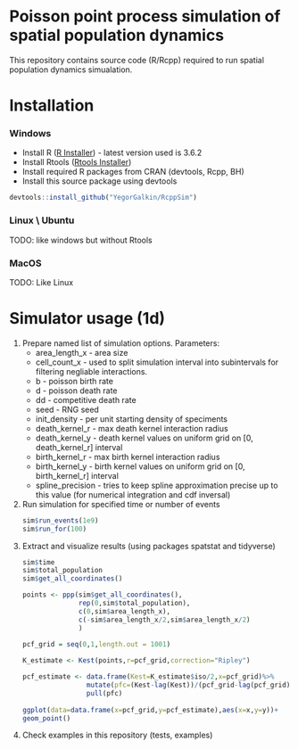 # Poisson point process simulation of spatial population dynamics

This repository contains source code (R/Rcpp) required to run spatial population dynamics simualation.

# Installation
### Windows
  - Install R ([R Installer](https://cran.r-project.org/bin/windows/base/)) - latest version used is 3.6.2
  - Install Rtools ([Rtools Installer](https://cran.r-project.org/bin/windows/Rtools/))
  - Install required R packages from CRAN (devtools, Rcpp, BH)
  - Install this source package using devtools
```R
devtools::install_github("YegorGalkin/RcppSim")
```
### Linux \ Ubuntu
TODO: like windows but without Rtools
### MacOS
TODO: Like Linux

# Simulator usage (1d)
1) Prepare named list of simulation options. Parameters:
    - area_length_x - area size
    - cell_count_x - used to split simulation interval into subintervals for filtering negliable interactions.
    - b - poisson birth rate
    - d - poisson death rate
    - dd - competitive death rate
    - seed - RNG seed
    - init_density - per unit starting density of speciments
    - death_kernel_r - max death kernel interaction radius
    - death_kernel_y - death kernel values on uniform grid on [0, death_kernel_r] interval
    - birth_kernel_r - max birth kernel interaction radius
    - birth_kernel_y - birth kernel values on uniform grid on [0, birth_kernel_r] interval
    - spline_precision - tries to keep spline approximation precise up to this value (for numerical integration and cdf inversal)
2) Run simulation for specified time or number of events
    ```R
    sim$run_events(1e9)
    sim$run_for(100)
    ```
3) Extract and visualize results (using packages spatstat and tidyverse)
    ```R
    sim$time
    sim$total_population
    sim$get_all_coordinates()
    
    points <- ppp(sim$get_all_coordinates(),
                  rep(0,sim$total_population),
                  c(0,sim$area_length_x),
                  c(-sim$area_length_x/2,sim$area_length_x/2)
                  )
                  
    pcf_grid = seq(0,1,length.out = 1001)    
    
    K_estimate <- Kest(points,r=pcf_grid,correction="Ripley")
    
    pcf_estimate <- data.frame(Kest=K_estimate$iso/2,x=pcf_grid)%>%
                    mutate(pfc=(Kest-lag(Kest))/(pcf_grid-lag(pcf_grid))/sim$area_length_x)%>%
                    pull(pfc)
                    
    ggplot(data=data.frame(x=pcf_grid,y=pcf_estimate),aes(x=x,y=y))+
    geom_point()
    ```
4) Check examples in this repository (tests, examples)

